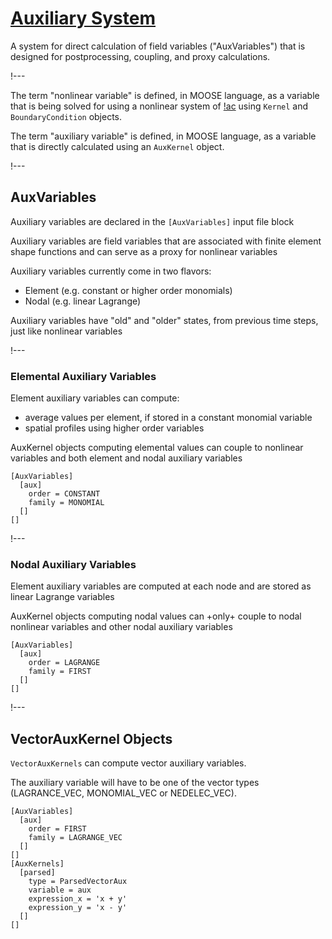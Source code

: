 # [Auxiliary System](syntax/AuxVariables/index.md)

A system for direct calculation of field variables ("AuxVariables") that is designed for
postprocessing, coupling, and proxy calculations.

!---

The term "nonlinear variable" is defined, in MOOSE language, as a variable that is being solved for
using a nonlinear system of [!ac](PDEs) using `Kernel` and `BoundaryCondition` objects.


The term "auxiliary variable" is defined, in MOOSE language, as a variable that is directly
calculated using an `AuxKernel` object.

!---

## AuxVariables

Auxiliary variables are declared in the `[AuxVariables]` input file block

Auxiliary variables are field variables that are associated with finite element shape functions
and can serve as a proxy for nonlinear variables

Auxiliary variables currently come in two flavors:

- Element (e.g. constant or higher order monomials)
- Nodal (e.g. linear Lagrange)

Auxiliary variables have "old" and "older" states, from previous time steps, just like nonlinear variables

!---

### Elemental Auxiliary Variables

Element auxiliary variables can compute:

- average values per element, if stored in a constant monomial variable
- spatial profiles using higher order variables

AuxKernel objects computing elemental values can couple to nonlinear variables and both element and
nodal auxiliary variables

```text
[AuxVariables]
  [aux]
    order = CONSTANT
    family = MONOMIAL
  []
[]
```

!---

### Nodal Auxiliary Variables

Element auxiliary variables are computed at each node and are stored as linear Lagrange variables

AuxKernel objects computing nodal values can +only+ couple to nodal nonlinear variables and
other nodal auxiliary variables

```text
[AuxVariables]
  [aux]
    order = LAGRANGE
    family = FIRST
  []
[]
```

!---

## VectorAuxKernel Objects

`VectorAuxKernels` can compute vector auxiliary variables.

The auxiliary variable will have to be one of the vector types (LAGRANCE_VEC, MONOMIAL_VEC or NEDELEC_VEC).

```text
[AuxVariables]
  [aux]
    order = FIRST
    family = LAGRANGE_VEC
  []
[]
[AuxKernels]
  [parsed]
    type = ParsedVectorAux
    variable = aux
    expression_x = 'x + y'
    expression_y = 'x - y'
  []
[]
```
